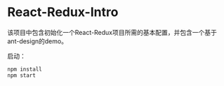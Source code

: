 # React-Redux-Intro

该项目中包含初始化一个React-Redux项目所需的基本配置，并包含一个基于ant-design的demo。

启动：

```
npm install
npm start
```
